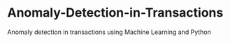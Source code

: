 # Anomaly-Detection-in-Transactions
Anomaly detection in transactions using Machine Learning and Python
